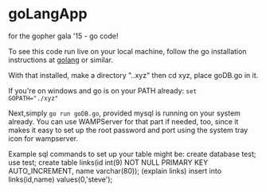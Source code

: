 # goLangApp
for the gopher gala '15 - go code!

To see this code run live on your local machine,
follow the go installation instructions at <a href="http://golang.org">golang</a>
or similar.

With that installed, make a directory "..xyz" then cd xyz, place goDB.go in it.

If you're on windows and go is on your PATH already:
<code>set GOPATH="./xyz"</code>

Next,simply <code>go run goDB.go</code>, provided mysql is running on your
system already. You can use WAMPServer for that part if needed, too, since
it makes it easy to set up the root password and port using the system tray
icon for wampserver.  

Example sql commands to set up your table might be:
create database test;
use test;
create table links(id int(9) NOT NULL PRIMARY KEY AUTO_INCREMENT, name varchar(80));
(explain links)
insert into links(id,name) values(0,'steve');
